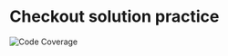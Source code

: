 # Checkout solution practice
![Code Coverage](https://img.shields.io/badge/Code%20Coverage-37%25-success?style=flat)

